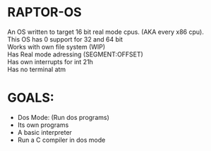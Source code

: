 # RAPTOR-OS
An OS written to target 16 bit real mode cpus. (AKA every x86 cpu).
<br>This OS has 0 support for 32 and 64 bit
<br>Works with own file system (WIP)
<br>Has Real mode adressing (SEGMENT:OFFSET)
<br>Has own interrupts for int 21h
<br>Has no terminal atm

# GOALS:
- Dos Mode: (Run dos programs)
- Its own programs
- A basic interpreter
- Run a C compiler in dos mode

